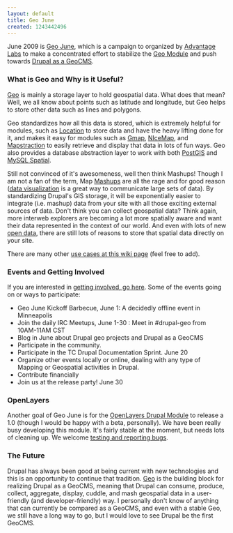 ```yaml
---
layout: default
title: Geo June
created: 1243442496
---
```

June 2009 is [Geo June](http://groups.drupal.org/node/22377), which is a campaign to organized by [Advantage Labs](http://www.advantagelabs.com/) to make a concentrated effort to stabilize the [Geo Module](http://drupal.org/project/geo) and push towards [Drupal as a GeoCMS](http://groups.drupal.org/node/6089).

### What is Geo and Why is it Useful?

[Geo](http://drupal.org/project/geo) is mainly a storage layer to hold geospatial data.  What does that mean?  Well, we all know about points such as latitude and longitude, but Geo helps to store other data such as lines and polygons.

Geo standardizes how all this data is stored, which is extremely helpful for modules, such as [Location](http://drupal.org/project/location) to store data and have the heavy lifting done for it, and makes it easy for modules such as [Gmap](http://drupal.org/project/gmap), [NIceMap](http://drupal.org/project/nicemap), and [Mapstraction](http://drupal.org/project/mapstraction) to easily retrieve and display that data in lots of fun ways.  Geo also provides a database abstraction layer to work with both [PostGIS](http://postgis.refractions.net/) and [MySQL Spatial](http://dev.mysql.com/doc/refman/5.0/en/spatial-extensions.html).

Still not convinced of it's awesomeness, well then think Mashups!  Though I am not a fan of the term, Map [Mashups](http://en.wikipedia.org/wiki/Mashup_(web_application_hybrid)) are all the rage and for good reason ([data visualization](http://en.wikipedia.org/wiki/Data_visualization) is a great way to communicate large sets of data).  By standardizing Drupal's GIS storage, it will be exponentially easier to integrate (i.e. mashup) data from your site with all those exciting external sources of data.  Don't think you can collect geospatial data?  Think again, more interweb explorers are becoming a lot more spatially aware and want their data represented in the context of our world.  And even with lots of new [open data](http://en.wikipedia.org/wiki/Open_data), there are still lots of reasons to store that spatial data directly on your site.

There are many other [use cases at this wiki page](http://groups.drupal.org/node/22370) (feel free to add).

### Events and Getting Involved

If you are interested in [getting involved, go here](http://www.advantagelabs.com/announcing-geo-june).  Some of the events going on or ways to participate:

* Geo June Kickoff Barbecue, June 1: A decidedly offline event in Minneapolis
* Join the daily IRC Meetups, June 1-30 : Meet in #drupal-geo from 10AM-11AM CST
* Blog in June about Drupal geo projects and Drupal as a GeoCMS
* Participate in the community. 
* Participate in the TC Drupal Documentation Sprint. June 20
* Organize other events locally or online, dealing with any type of Mapping or Geospatial activities in Drupal.
* Contribute financially
* Join us at the release party! June 30

### OpenLayers

Another goal of Geo June is for the [OpenLayers Drupal Module](http://drupal.org/project/openlayers) to release a 1.0 (though I would be happy with a beta, personally).  We have been really busy developing this module.  It's fairly stable at the moment, but needs lots of cleaning up.  We welcome [testing and reporting bugs](http://drupal.org/node/add/project-issue/openlayers).

### The Future

Drupal has always been good at being current with new technologies and this is an opportunity to continue that tradition.  [Geo](http://drupal.org/project/geo) is the building block for realizing Drupal as a GeoCMS, meaning that Drupal can consume, produce, collect, aggregate, display, cuddle, and mash geospatial data in a user-friendly (and developer-friendly) way.  I personally don't know of anything that can currently be compared as a GeoCMS, and even with a stable Geo, we still have a long way to go, but I would love to see Drupal be the first GeoCMS.

